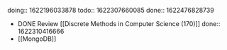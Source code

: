 doing:: 1622196033878
todo:: 1622307660085
done:: 1622476828739

- DONE Review [[Discrete Methods in Computer Science (170)]]
  done:: 1622310416666
- [[MongoDB]]